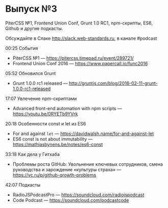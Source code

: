 # Выпуск №3

PiterCSS №1, Frontend Union Conf, Grunt 1.0 RC1, npm-скрипты, ES6, Github и другие подкасты.

Обсуждайте в Слаке http://slack.web-standards.ru, в канале #​podcast

00:25 События

- PiterCSS №1 — https://pitercss.timepad.ru/event/289721/
- Frontend Union Conf 2016 — https://www.papercall.io/func2016

05:52 Обновился Grunt

- Grunt 1.0.0 rc1 released — http://gruntjs.com/blog/2016-02-11-grunt-1.0.0-rc1-released

17:07 Увлечение npm-скриптами

- Advanced front-end automation with npm scripts — https://youtu.be/0RYETb9YVrk

20:18 Особенности const и let из ES6

- For and against `let` — https://davidwalsh.name/for-and-against-let
- ES6 const is not about immutability — https://mathiasbynens.be/notes/es6-const

33:18 Как дела у Гитхаба

- Проблемы роста GitHub: Увольнение ключевых сотрудников, смена руководства и зарождение «культуры страха» — https://vc.ru/p/github-qrowth-problems

42:07 Подкасты

- RadioJSPodcastPro — https://soundcloud.com/radiojspodcast
- Code Podcast — https://soundcloud.com/podcastcode
